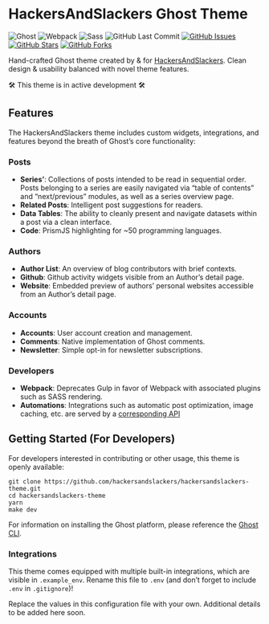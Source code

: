 # HackersAndSlackers Ghost Theme

![Ghost](https://img.shields.io/badge/Ghost-^v5.0.0-lightgrey.svg?longCache=true&style=flat-square&logo=ghost&logoColor=white&colorB=656c82&colorA=4c566a)
![Webpack](https://img.shields.io/badge/Webpack-v5.75.0-blue.svg?longCache=true&style=flat-square&logo=webpack&logoColor=white&colorB=5e81ac&colorA=4c566a)
![Sass](https://img.shields.io/badge/Sass-^v1.58.0-pink.svg?longCache=true&style=flat-square&colorA=4c566a&colorB=b48ead&logo=sass&logoColor=ffffff)
![GitHub Last Commit](https://img.shields.io/github/last-commit/google/skia.svg?style=flat-square&colorA=4c566a&colorB=a3be8c&logo=GitHub)
[![GitHub Issues](https://img.shields.io/github/issues/hackersandslackers/hackersandslackers-theme.svg?style=flat-square&colorB=ebcb8b&colorA=4c566a&logo=GitHub)](https://github.com/hackersandslackers/hackersandslackers-theme/issues)
[![GitHub Stars](https://img.shields.io/github/stars/hackersandslackers/hackersandslackers-theme.svg?style=flat-square&colorB=ebcb8b&colorA=4c566a&logo=GitHub)](https://github.com/hackersandslackers/hackersandslackers-theme/stargazers)
[![GitHub Forks](https://img.shields.io/github/forks/hackersandslackers/hackersandslackers-theme.svg?style=flat-square&colorB=ebcb8b&colorA=4c566a&logo=GitHub)](https://github.com/hackersandslackers/hackersandslackers-theme/network)

Hand-crafted Ghost theme created by & for [HackersAndSlackers](https://hackersandslackers.com/). Clean design & usability balanced with novel theme features.

🛠 This theme is in active development 🛠

## Features

The HackersAndSlackers theme includes custom widgets, integrations, and features beyond the breath of Ghost’s core functionality:

### Posts

- **Series’**: Collections of posts intended to be read in sequential order. Posts belonging to a series are easily navigated via “table of contents” and “next/previous” modules, as well as a series overview page.
- **Related Posts**: Intelligent post suggestions for readers.
- **Data Tables**: The ability to cleanly present and navigate datasets within a post via a clean interface.
- **Code**: PrismJS highlighting for ~50 programming languages. 

### Authors

- **Author List**: An overview of blog contributors with brief contexts.
- **Github**: Github activity widgets visible from an Author’s detail page.
- **Website**: Embedded preview of  authors’ personal websites accessible from an Author’s detail page.

### Accounts

- **Accounts**: User account creation and management. 
- **Comments**: Native implementation of Ghost comments.
- **Newsletter**: Simple opt-in for newsletter subscriptions.

### Developers

- **Webpack**: Deprecates Gulp in favor of Webpack with associated plugins such as SASS rendering.
- **Automations**: Integrations such as automatic post optimization, image caching, etc. are served by a [corresponding API](https://github.com/toddbirchard/jamstack-api)

## Getting Started (For Developers)

For developers interested in contributing or other usage, this theme is openly available:

```shell
git clone https://github.com/hackersandslackers/hackersandslackers-theme.git
cd hackersandslackers-theme
yarn
make dev
```

For information on installing the Ghost platform, please reference the [Ghost CLI](https://docs.ghost.org/docs/cli-install).

### Integrations

This theme comes equipped with multiple built-in integrations, which are visible in `.example_env`. Rename this file to `.env` (and don’t forget to include `.env` in `.gitignore`)!

Replace the values in this configuration file with your own. Additional details to be added here soon.

